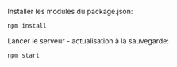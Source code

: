 Installer les modules du package.json:

```sh
npm install
```

Lancer le serveur - actualisation à la sauvegarde:

```sh
npm start
```

